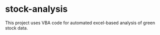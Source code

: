 # stock-analysis
This project uses VBA code for automated excel-based analysis of green stock data.
